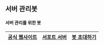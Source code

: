 ## 서버 관리봇
#### 서버 관리를 위한 봇

| [공식 웹사이트](https://serverbot.ga/) | [서포트 서버](https://discord.gg/F8mVTq4Hvz) | [봇 초대하기](https://discord.com/api/oauth2/authorize?client_id=936820743138844682&permissions=8&scope=bot%20applications.commands) | 
| --- | --- | --- |

